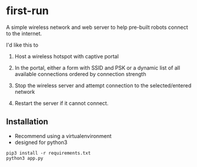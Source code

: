 # first-run
A simple wireless network and web server to help pre-built robots connect to the internet.

I'd like this to

1. Host a wireless hotspot with captive portal

2. In the portal, either a form with SSID and PSK or a dynamic list of all available connections ordered by connection strength

3. Stop the wireless server and attempt connection to the selected/entered network

4. Restart the server if it cannot connect.

## Installation
- Recommend using a virtualenvironment
- designed for python3

```
pip3 install -r requirements.txt
python3 app.py
```
